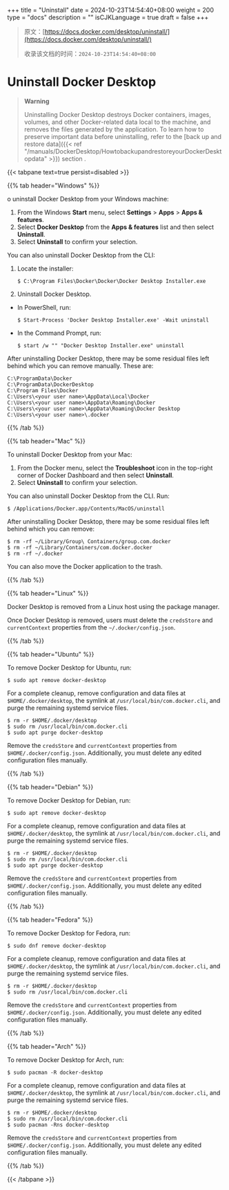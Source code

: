 +++
title = "Uninstall"
date = 2024-10-23T14:54:40+08:00
weight = 200
type = "docs"
description = ""
isCJKLanguage = true
draft = false
+++

> 原文：[https://docs.docker.com/desktop/uninstall/](https://docs.docker.com/desktop/uninstall/)
>
> 收录该文档的时间：`2024-10-23T14:54:40+08:00`

# Uninstall Docker Desktop

> **Warning**
>
> 
>
> Uninstalling Docker Desktop destroys Docker containers, images, volumes, and other Docker-related data local to the machine, and removes the files generated by the application. To learn how to preserve important data before uninstalling, refer to the [back up and restore data]({{< ref "/manuals/DockerDesktop/HowtobackupandrestoreyourDockerDesktopdata" >}}) section .

{{< tabpane text=true persist=disabled >}}

{{% tab header="Windows" %}}

o uninstall Docker Desktop from your Windows machine:

1. From the Windows **Start** menu, select **Settings** > **Apps** > **Apps & features**.
2. Select **Docker Desktop** from the **Apps & features** list and then select **Uninstall**.
3. Select **Uninstall** to confirm your selection.

You can also uninstall Docker Desktop from the CLI:

1. Locate the installer:

   

   ```console
   $ C:\Program Files\Docker\Docker\Docker Desktop Installer.exe
   ```

2. Uninstall Docker Desktop.

- In PowerShell, run:

  

  ```console
  $ Start-Process 'Docker Desktop Installer.exe' -Wait uninstall
  ```

- In the Command Prompt, run:

  

  ```console
  $ start /w "" "Docker Desktop Installer.exe" uninstall
  ```

After uninstalling Docker Desktop, there may be some residual files left behind which you can remove manually. These are:



```console
C:\ProgramData\Docker
C:\ProgramData\DockerDesktop
C:\Program Files\Docker
C:\Users\<your user name>\AppData\Local\Docker
C:\Users\<your user name>\AppData\Roaming\Docker
C:\Users\<your user name>\AppData\Roaming\Docker Desktop
C:\Users\<your user name>\.docker
```

{{% /tab  %}}

{{% tab header="Mac" %}}

To uninstall Docker Desktop from your Mac:

1. From the Docker menu, select the **Troubleshoot** icon in the top-right corner of Docker Dashboard and then select **Uninstall**.
2. Select **Uninstall** to confirm your selection.

You can also uninstall Docker Desktop from the CLI. Run:



```console
$ /Applications/Docker.app/Contents/MacOS/uninstall
```

After uninstalling Docker Desktop, there may be some residual files left behind which you can remove:



```console
$ rm -rf ~/Library/Group\ Containers/group.com.docker
$ rm -rf ~/Library/Containers/com.docker.docker
$ rm -rf ~/.docker
```

You can also move the Docker application to the trash.

{{% /tab  %}}

{{% tab header="Linux" %}}

Docker Desktop is removed from a Linux host using the package manager.

Once Docker Desktop is removed, users must delete the `credsStore` and `currentContext` properties from the `~/.docker/config.json`.

{{% /tab  %}}

{{% tab header="Ubuntu" %}}

To remove Docker Desktop for Ubuntu, run:



```console
$ sudo apt remove docker-desktop
```

For a complete cleanup, remove configuration and data files at `$HOME/.docker/desktop`, the symlink at `/usr/local/bin/com.docker.cli`, and purge the remaining systemd service files.



```console
$ rm -r $HOME/.docker/desktop
$ sudo rm /usr/local/bin/com.docker.cli
$ sudo apt purge docker-desktop
```

Remove the `credsStore` and `currentContext` properties from `$HOME/.docker/config.json`. Additionally, you must delete any edited configuration files manually.

{{% /tab  %}}

{{% tab header="Debian" %}}

To remove Docker Desktop for Debian, run:



```console
$ sudo apt remove docker-desktop
```

For a complete cleanup, remove configuration and data files at `$HOME/.docker/desktop`, the symlink at `/usr/local/bin/com.docker.cli`, and purge the remaining systemd service files.



```console
$ rm -r $HOME/.docker/desktop
$ sudo rm /usr/local/bin/com.docker.cli
$ sudo apt purge docker-desktop
```

Remove the `credsStore` and `currentContext` properties from `$HOME/.docker/config.json`. Additionally, you must delete any edited configuration files manually.

{{% /tab  %}}

{{% tab header="Fedora" %}}

To remove Docker Desktop for Fedora, run:



```console
$ sudo dnf remove docker-desktop
```

For a complete cleanup, remove configuration and data files at `$HOME/.docker/desktop`, the symlink at `/usr/local/bin/com.docker.cli`, and purge the remaining systemd service files.



```console
$ rm -r $HOME/.docker/desktop
$ sudo rm /usr/local/bin/com.docker.cli
```

Remove the `credsStore` and `currentContext` properties from `$HOME/.docker/config.json`. Additionally, you must delete any edited configuration files manually.

{{% /tab  %}}

{{% tab header="Arch" %}}

To remove Docker Desktop for Arch, run:



```console
$ sudo pacman -R docker-desktop
```

For a complete cleanup, remove configuration and data files at `$HOME/.docker/desktop`, the symlink at `/usr/local/bin/com.docker.cli`, and purge the remaining systemd service files.



```console
$ rm -r $HOME/.docker/desktop
$ sudo rm /usr/local/bin/com.docker.cli
$ sudo pacman -Rns docker-desktop
```

Remove the `credsStore` and `currentContext` properties from `$HOME/.docker/config.json`. Additionally, you must delete any edited configuration files manually.

{{% /tab  %}}

{{< /tabpane >}}



​    
